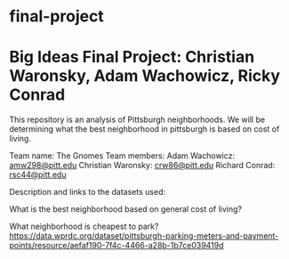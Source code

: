 # final-project
# Big Ideas Final Project: Christian Waronsky, Adam Wachowicz, Ricky Conrad
This repository is an analysis of Pittsburgh neighborhoods. We will be determining what the best neighborhood in pittsburgh is based on cost of living. 

Team name: The Gnomes
Team members:
Adam Wachowicz: amw298@pitt.edu
Christian Waronsky: crw86@pitt.edu
Richard Conrad: rsc44@pitt.edu

Description and links to the datasets used:

What is the best neighborhood based on general cost of living?

What neighborhood is cheapest to park?
https://data.wprdc.org/dataset/pittsburgh-parking-meters-and-payment-points/resource/aefaf190-7f4c-4466-a28b-1b7ce039419d

